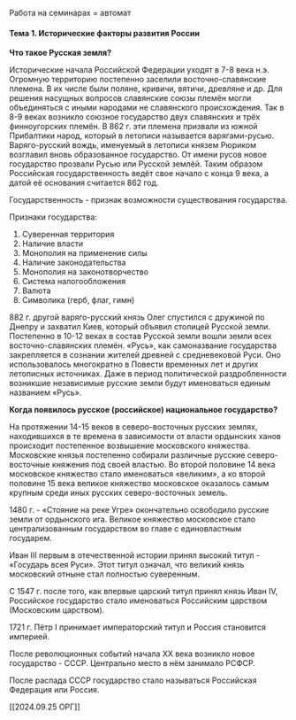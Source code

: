 Работа на семинарах = автомат
#### Тема 1. Исторические факторы развития России

 **Что такое Русская земля?** 
 
  Исторические начала Российской Федерации уходят в 7-8 века н.э.
  Огромную территорию постепенно заселили восточно-славянские племена. В их числе были поляне, кривичи, вятичи, древляне и др. Для решения насущных вопросов славянские союзы племён могли объединяться с иными народами не славянского происхождения. Так в 8-9 веках возникло союзное государство двух славянских и трёх финноугорских племён. В 862 г. эти племена призвали из южной Прибалтики народ, который в летописи называется варягами-русью. Варяго-русский вождь, именуемый в летописи князем Рюриком возглавил вновь образованное государство. От имени русов новое государство прозвали Русью или Русской землёй. Таким образом Российская государственность ведёт свое начало с конца 9 века, а датой её основания считается 862 год. 
 
  Государственность - признак возможности существования государства.
  
  Признаки государства:
  1. Суверенная территория
  2. Наличие власти
  3. Монополия на применение силы
  4. Наличие законодательства
  5. Монополия на законотворчество
  6. Система налогообложения
  7. Валюта
  8. Символика (герб, флаг, гимн)

  882 г. другой варяго-русский князь Олег спустился с дружиной по Днепру и захватил Киев, который объявил столицей Русской земли. Постепенно в 10-12 веках в состав Русской земли вошли земли всех восточно-славянских племён. «Русь», как самоназвание государства закрепляется в сознании жителей древней с средневековой Руси. Оно использовалось многократно в Повести временных лет и других летописных источниках. Даже в период политической раздробленности возникшие независимые русские земли будут именоваться единым названием «Русь».  
  
 **Когда появилось русское (российское) национальное государство?**

  На протяжении 14-15 веков в северо-восточных русских землях, находившихся в те времена в зависимости от власти ордынских ханов происходит постепенное возвышение московского княжества. Московские князья постепенно собирали различные русские северо-восточные княжения под своей властью. Во второй половине 14 века московское княжество стало именоваться «великим», а ко второй половине 15 века великое княжество московское оказалось самым крупным среди иных русских северо-восточных земель.

  1480 г. - «Стояние на реке Угре» окончательно освободило русские земли от ордынского ига. Великое княжество московское стало централизованным государством во главе с единовластным государем. 

  Иван III первым в отечественной истории принял высокий титул - «Государь всея Руси». Этот титул означал, что великий князь московский отныне стал полностью суверенным. 

  С 1547 г. после того, как впервые царский титул принял князь Иван IV, Российское государство стало именоваться Российским царством (Московским царством). 

  1721 г. Пётр I принимает императорский титул и Россия становится империей. 

  После революционных событий начала XX века возникло новое государство - СССР. Центрально место в нём занимало РСФСР.

  После распада СССР государство стало называться Российская Федерация или Россия.

[[2024.09.25 ОРГ]]